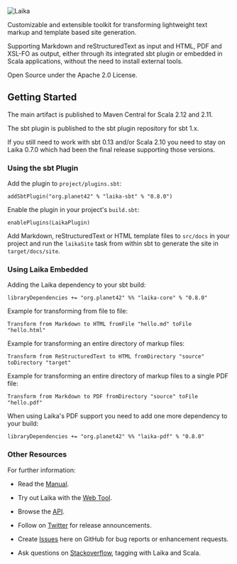 ![Laika](http://planet42.github.io/Laika/img/laika-top.png)

Customizable and extensible toolkit for transforming lightweight text markup and template based site generation.

Supporting Markdown and reStructuredText as input and HTML, PDF and XSL-FO as output, 
either through its integrated sbt plugin or embedded in Scala applications, 
without the need to install external tools.

Open Source under the Apache 2.0 License.


Getting Started
---------------

The main artifact is published to Maven Central for Scala 2.12 and 2.11.

The sbt plugin is published to the sbt plugin repository for sbt 1.x.

If you still need to work with sbt 0.13 and/or Scala 2.10 you need to stay on Laika 0.7.0
which had been the final release supporting those versions.


### Using the sbt Plugin

Add the plugin to `project/plugins.sbt`:

    addSbtPlugin("org.planet42" % "laika-sbt" % "0.8.0")

Enable the plugin in your project's `build.sbt`:

    enablePlugins(LaikaPlugin)

Add Markdown, reStructuredText or HTML template files to `src/docs` in your
project and run the `laikaSite` task from within sbt to generate the site
in `target/docs/site`.    


### Using Laika Embedded

Adding the Laika dependency to your sbt build:

    libraryDependencies += "org.planet42" %% "laika-core" % "0.8.0"

Example for transforming from file to file:

    Transform from Markdown to HTML fromFile "hello.md" toFile "hello.html"

Example for transforming an entire directory of markup files:

    Transform from ReStructuredText to HTML fromDirectory "source" toDirectory "target"

Example for transforming an entire directory of markup files to a single PDF file:

    Transform from Markdown to PDF fromDirectory "source" toFile "hello.pdf"

When using Laika's PDF support you need to add one more dependency to your build:

    libraryDependencies += "org.planet42" %% "laika-pdf" % "0.8.0"
        

### Other Resources

For further information:

* Read the [Manual].

* Try out Laika with the [Web Tool].

* Browse the [API].

* Follow on [Twitter] for release announcements.

* Create [Issues] here on GitHub for bug reports or enhancement requests.

* Ask questions on [Stackoverflow], tagging with Laika and Scala.
 

[Manual]: http://planet42.github.com/Laika/index.html
[Web Tool]: http://www.planet42.org/laika/webtool
[API]: http://planet42.github.com/Laika/api/
[Twitter]: https://twitter.com/_planet42
[Issues]: https://github.com/planet42/Laika/issues
[Stackoverflow]: http://stackoverflow.com/questions/ask?tags=scala%2claika
